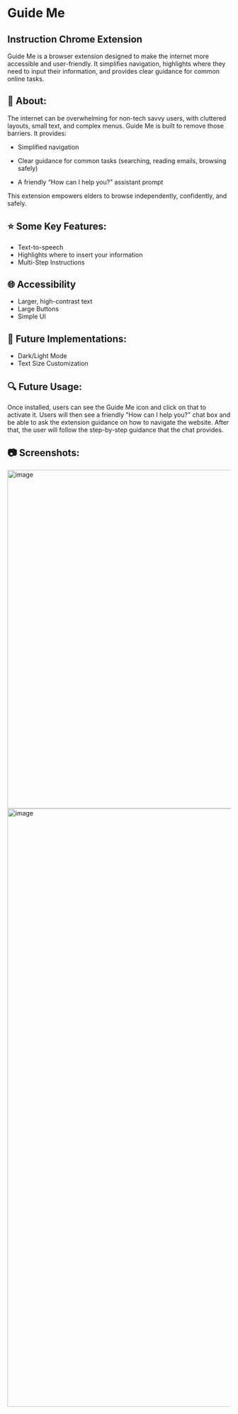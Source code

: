 # Guide Me 
## Instruction Chrome Extension
Guide Me is a browser extension designed to make the internet more accessible and user-friendly. It simplifies navigation, highlights where they need to input their information, and provides clear guidance for common online tasks.

## 🌱 About:
The internet can be overwhelming for non-tech savvy users, with cluttered layouts, small text, and complex menus. Guide Me is built to remove those barriers.
It provides:

- Simplified navigation

- Clear guidance for common tasks (searching, reading emails, browsing safely)

- A friendly “How can I help you?” assistant prompt

This extension empowers elders to browse independently, confidently, and safely.

## ⭐️ Some Key Features: 
- Text-to-speech
- Highlights where to insert your information
- Multi-Step Instructions 

## 🌐 Accessibility
- Larger, high-contrast text
- Large Buttons
- Simple UI
 
## 💭 Future Implementations: 
- Dark/Light Mode
- Text Size Customization

## 🔍 Future Usage: 
Once installed, users can see the Guide Me icon and click on that to activate it. Users will then see a friendly "How can I help you?" chat box and be able to ask the extension guidance on how to navigate the website. After that, the user will follow the step-by-step guidance that the chat provides.

## 📷 Screenshots:

<img width="1600" height="764" alt="image" src="https://github.com/user-attachments/assets/aba8780d-be36-4cc7-bea0-cfbf4a8aa8ed" />
<img width="740" height="1350" alt="image" src="https://github.com/user-attachments/assets/b2e8bf87-8f8e-40ce-b08f-cbaeb2c19e8f" />


